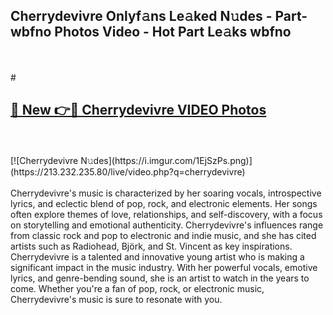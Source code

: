 ## Cherrydevivre Onlyf𝚊ns Le𝚊ked N𝚞des - Part-wbfno Photos Video - Hot Part Le𝚊ks wbfno
<br>
<br>
# <h2><a href="https://213.232.235.80/live/video.php?q=cherrydevivre">🔗 New 👉🔴 Cherrydevivre VIDEO Photos</a></h2>
<br>
<br>
[![Cherrydevivre N𝚞des](https://i.imgur.com/1EjSzPs.png)](https://213.232.235.80/live/video.php?q=cherrydevivre)
<br>
<br>
Cherrydevivre's music is characterized by her soaring vocals, introspective lyrics, and eclectic blend of pop, rock, and electronic elements. Her songs often explore themes of love, relationships, and self-discovery, with a focus on storytelling and emotional authenticity. Cherrydevivre's influences range from classic rock and pop to electronic and indie music, and she has cited artists such as Radiohead, Björk, and St. Vincent as key inspirations. Cherrydevivre is a talented and innovative young artist who is making a significant impact in the music industry. With her powerful vocals, emotive lyrics, and genre-bending sound, she is an artist to watch in the years to come. Whether you're a fan of pop, rock, or electronic music, Cherrydevivre's music is sure to resonate with you.
<br>
<br>